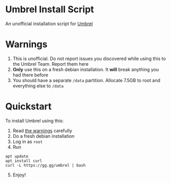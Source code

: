 # Umbrel Install Script
An unofficial installation script for [Umbrel](https://github.com/getumbrel/umbrel)

# Warnings
1. This is unofficial. Do not report issues you discovered while using this to the Umbrel Team. Report them here
2. **Only** use this on a fresh debian installation. It **will** break anything you had there before
3. You should have a separate `/data` partition. Allocate 7.5GB to root and everything else to `/data`

# Quickstart
To install Umbrel using this:

1. Read [the warnings](#warnings) carefully
2. Do a fresh debian installation
3. Log in as `root`
4. Run
```
apt update
apt install curl
curl -L https://gg.gg/umbrel | bash
```
5. Enjoy!
